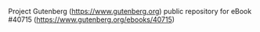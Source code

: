Project Gutenberg (https://www.gutenberg.org) public repository for eBook #40715 (https://www.gutenberg.org/ebooks/40715)
